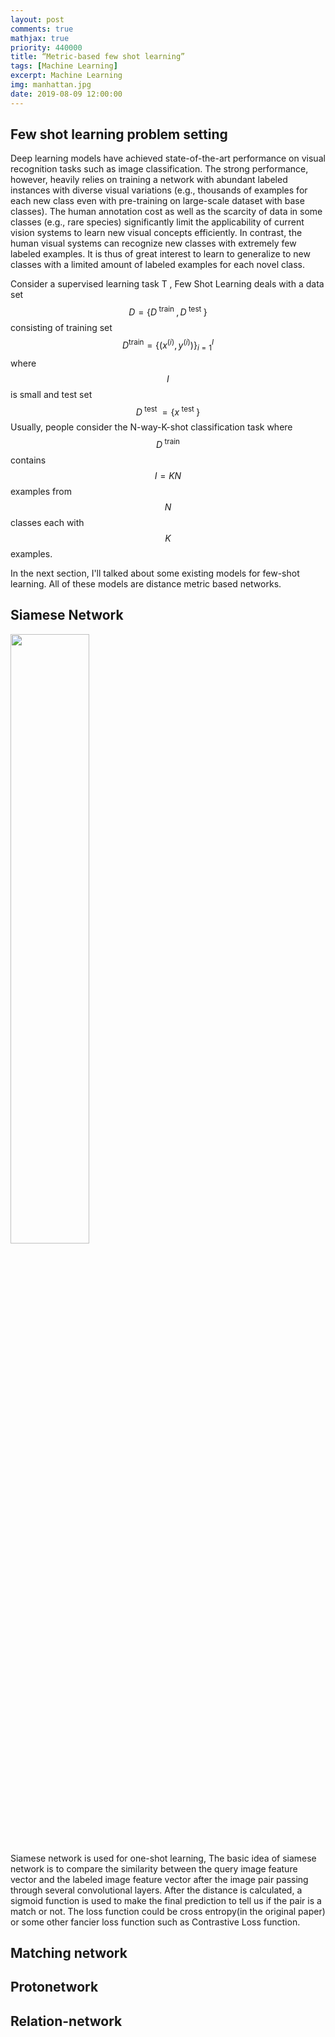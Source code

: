 ```yaml
---
layout: post
comments: true
mathjax: true
priority: 440000
title: “Metric-based few shot learning”
tags: [Machine Learning]
excerpt: Machine Learning
img: manhattan.jpg
date: 2019-08-09 12:00:00
---
```



## Few shot learning problem setting
Deep learning models have achieved state-of-the-art performance on visual recognition tasks such
as image classification. The strong performance, however, heavily relies on training a network with
abundant labeled instances with diverse visual variations (e.g., thousands of examples for each new
class even with pre-training on large-scale dataset with base classes). The human annotation cost as
well as the scarcity of data in some classes (e.g., rare species) significantly limit the applicability of
current vision systems to learn new visual concepts efficiently. In contrast, the human visual systems
can recognize new classes with extremely few labeled examples. It is thus of great interest to learn
to generalize to new classes with a limited amount of labeled examples for each novel class.

Consider a supervised learning task T , Few Shot Learning deals with a data set $$
D=\left\{D^{\text { train }}, D^{\text { test }}\right\}
$$ consisting of training set $$
D^{\operatorname{train}}=\left\{\left(x^{(i)}, y^{(i)}\right)\right\}_{i=1}^{I}
$$ where $$I$$ is small and test set $$
D^{\text { test }}=\left\{x^{\text { test }}\right\}
$$Usually, people
consider the N-way-K-shot classification task where $$D^{\text { train }}$$ contains $$I = KN$$ examples
from $$N$$ classes each with $$K$$ examples. 

In the next section, I'll talked about some existing models for few-shot learning.
All of these models are distance metric based networks.

## Siamese Network
<div class="imgcap">
<img src="https://user-images.githubusercontent.com/22668421/62896497-2ee66e00-bd1f-11e9-8f7f-ebd5544f4fc7.png" style="border:none;width:50%">
</div>
Siamese network is used for one-shot learning, The basic idea of siamese network is to compare the similarity between the query image feature vector and the labeled image feature vector after the image pair passing through several convolutional layers. After the distance is calculated, a sigmoid function is used to make the final prediction to tell us if the pair is a match or not. The loss function could be cross entropy(in the original paper) or some other fancier loss function such as Contrastive Loss function.


## Matching network

## Protonetwork

## Relation-network


